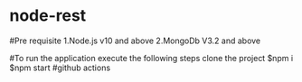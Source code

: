 
# node-rest

#Pre requisite
1.Node.js v10 and above
2.MongoDb V3.2 and above

#To run the application execute the following steps
clone the project
$npm i
$npm start
#github actions
